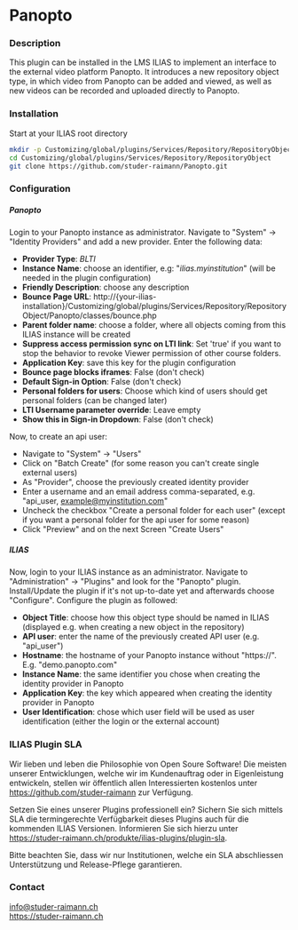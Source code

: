 Panopto
==========
### Description
This plugin can be installed in the LMS ILIAS to implement an interface to the external video platform Panopto. It introduces a new repository object type, in which video from Panopto can be added and viewed, as well as new videos can be recorded and  uploaded directly to Panopto.

### Installation
Start at your ILIAS root directory
```bash
mkdir -p Customizing/global/plugins/Services/Repository/RepositoryObject
cd Customizing/global/plugins/Services/Repository/RepositoryObject
git clone https://github.com/studer-raimann/Panopto.git
```

### Configuration
##### Panopto
Login to your Panopto instance as administrator. Navigate to "System" -> "Identity Providers" and add a new provider. Enter the following data:
* **Provider Type**: *BLTI*
* **Instance Name**: choose an identifier, e.g: "*ilias.myinstitution*" (will be needed in the plugin configuration)
* **Friendly Description**:	choose any description
* **Bounce Page URL**: http://{your-ilias-installation}/Customizing/global/plugins/Services/Repository/RepositoryObject/Panopto/classes/bounce.php
* **Parent folder name**: choose a folder, where all objects coming from this ILIAS instance will be created
* **Suppress access permission sync on LTI link**: Set 'true' if you want to stop the behavior to revoke Viewer permission of other course folders.
* **Application Key**: save this key for the plugin configuration
* **Bounce page blocks iframes**: False (don't check)
* **Default Sign-in Option**: False (don't check)
* **Personal folders for users**: Choose which kind of users should get personal folders (can be changed later)
* **LTI Username parameter override**:	Leave empty
* **Show this in Sign-in Dropdown**: False (don't check)

Now, to create an api user:
* Navigate to "System" -> "Users" 
* Click on "Batch Create" (for some reason you can't create single external users)
* As "Provider", choose the previously created identity provider
* Enter a username and an email address comma-separated, e.g. "api_user, example@myinstitution.com"
* Uncheck the checkbox "Create a personal folder for each user" (except if you want a personal folder for the api user for some reason)
* Click "Preview" and on the next Screen "Create Users"

##### ILIAS
Now, login to your ILIAS instance as an administrator. Navigate to "Administration" -> "Plugins" and look for the "Panopto" plugin. Install/Update the plugin if it's not up-to-date yet and afterwards choose "Configure". Configure the plugin as followed:
* **Object Title**: choose how this object type should be named in ILIAS (displayed e.g. when creating a new object in the repository)
* **API user**: enter the name of the previously created API user (e.g. "api_user")
* **Hostname**: the hostname of your Panopto instance without "https://". E.g. "demo.panopto.com"
* **Instance Name**: the same identifier you chose when creating the identity provider in Panopto
* **Application Key**: the key which appeared when creating the identity provider in Panopto
* **User Identification**: chose which user field will be used as user identification (either the login or the external account)


### ILIAS Plugin SLA

Wir lieben und leben die Philosophie von Open Soure Software! Die meisten unserer Entwicklungen, welche wir im Kundenauftrag oder in Eigenleistung entwickeln, stellen wir öffentlich allen Interessierten kostenlos unter https://github.com/studer-raimann zur Verfügung.

Setzen Sie eines unserer Plugins professionell ein? Sichern Sie sich mittels SLA die termingerechte Verfügbarkeit dieses Plugins auch für die kommenden ILIAS Versionen. Informieren Sie sich hierzu unter https://studer-raimann.ch/produkte/ilias-plugins/plugin-sla.

Bitte beachten Sie, dass wir nur Institutionen, welche ein SLA abschliessen Unterstützung und Release-Pflege garantieren.

### Contact
info@studer-raimann.ch  
https://studer-raimann.ch  